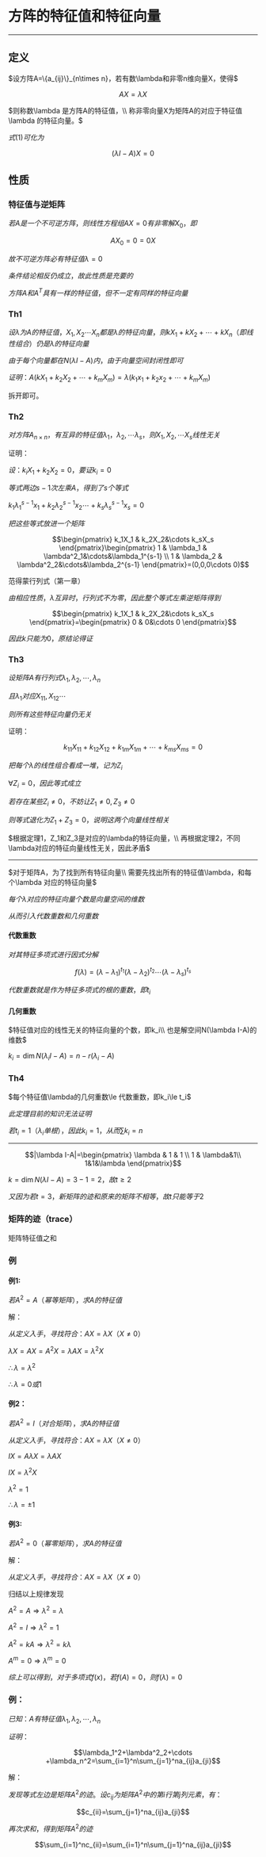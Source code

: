 # 方阵的特征值和特征向量

---

## 定义

$设方阵A=\{a_{ij}\}_{n\times n}，若有数\lambda和非零n维向量X，使得$

$$AX=\lambda X \tag{1}$$

$则称数\lambda 是方阵A的特征值，\\
称非零向量X为矩阵A的对应于特征值\lambda 的特征向量。$

$式(1)可化为$

$$(\lambda I-A)X=0$$

## 性质

### 特征值与逆矩阵

$若A是一个不可逆方阵，则线性方程组AX=0有非零解X_0，即$

$$AX_0=0=0X$$

$故不可逆方阵必有特征值\lambda = 0$

$条件结论相反仍成立，故此性质是充要的$

$方阵A和A^T具有一样的特征值，但不一定有同样的特征向量$

### Th1

$设\lambda 为A的特征值，X_1,X_2\cdots X_n都是\lambda 的特征向量，则kX_1+kX_2+\cdots+kX_n（即线性组合）仍是\lambda 的特征向量$

$由于每个向量都在N(\lambda I-A)内，由于向量空间封闭性即可$

$证明：A(kX_1+k_2X_2+\cdots +k_mX_m)=\lambda (k_1x_1+k_2x_2+\cdots +k_mX_m)$

拆开即可。

### Th2

$对方阵A_{n\times n}，有互异的特征值\lambda_1，\lambda_2,\cdots \lambda_s，则X_1,X_2,\cdots X_s线性无关$

证明：

$设：k_iX_1+k_2X_2=0，要证k_i=0$

$等式两边s-1次左乘A，得到了s个等式$

$k_1\lambda_1^{s-1}x_1+k_2\lambda_2^{s-1}x_2\cdots+k_s\lambda_s^{s-1}x_s=0$

$把这些等式放进一个矩阵$

$$\begin{pmatrix}
k_1X_1 & k_2X_2&\cdots k_sX_s
\end{pmatrix}\begin{pmatrix}
1 & \lambda_1 & \lambda^2_1&\cdots&\lambda_1^{s-1} \\
1 & \lambda_2 & \lambda^2_2&\cdots&\lambda_2^{s-1}
\end{pmatrix}=(0,0,0\cdots 0)$$

范得蒙行列式（第一章）

$由相应性质，\lambda 互异时，行列式不为零，因此整个等式左乘逆矩阵得到$

$$\begin{pmatrix}
k_1X_1 & k_2X_2&\cdots k_sX_s
\end{pmatrix}=\begin{pmatrix}
0 & 0&\cdots 0
\end{pmatrix}$$

$因此k只能为0，原结论得证$

### Th3

$设矩阵A有行列式\lambda_1,\lambda_2,\cdots,\lambda_n$

$且\lambda_1对应X_{11},X_{12}\cdots$

$则所有这些特征向量仍无关$

证明：

$$k_{11}X_{11}+k_{12}X_{12}+k_{1m}X_{1m}+\cdots +k_{ms}X_{ms}= 0$$

$把每个\lambda 的线性组合看成一堆，记为Z_i$

$\forall Z_i=0，因此等式成立$

$若存在某些Z_i\ne 0，不妨让Z_1\ne 0,Z_3\ne 0$

$则等式退化为Z_1+Z_3=0，说明这两个向量线性相关$

$根据定理1，Z_1和Z_3是对应的\lambda的特征向量，\\
再根据定理2，不同\lambda对应的特征向量线性无关，因此矛盾$

---

$对于矩阵A，为了找到所有特征向量\\
需要先找出所有的特征值\lambda，和每个\lambda 对应的特征向量$

$每个\lambda 对应的特征向量个数是向量空间的维数$

$从而引入代数重数和几何重数$

#### 代数重数

$对其特征多项式进行因式分解$

$$f(\lambda)=(\lambda-\lambda_1)^{t_1}(\lambda-\lambda_2)^{t_2}\cdots(\lambda-\lambda_s)^{t_s}$$

$代数重数就是作为特征多项式的根的重数，即t_i$

#### 几何重数

$特征值对应的线性无关的特征向量的个数，即k_i\\
也是解空间N(\lambda I-A)的维数$

$k_i=\dim N(\lambda _iI-A)=n-r(\lambda_i-A)$

### Th4

$每个特征值\lambda的几何重数\le 代数重数，即k_i\le t_i$

$此定理目前的知识无法证明$

$若t_i=1（\lambda_i单根），因此k_i=1，从而\sum k_i=n$

---

$$|\lambda I-A|=\begin{pmatrix}
\lambda & 1 & 1 \\
1 & \lambda&1\\
1&1&\lambda
\end{pmatrix}$$

$k=\dim N(\lambda I-A)=3-1=2，故t\ge 2$

$又因为若t=3，新矩阵的迹和原来的矩阵不相等，故t只能等于2$

### 矩阵的迹（trace）

矩阵特征值之和

### 例

#### 例1:

$若A^2=A（幂等矩阵），求A的特征值$

解：

$从定义入手，寻找符合：AX=\lambda X（X\ne 0）$

$\lambda X =AX=A^2X=\lambda AX=\lambda ^2 X$

$\therefore \lambda = \lambda ^2$

$\therefore \lambda=0 或1$

#### 例2：

$若 A^2=I（对合矩阵），求A的特征值$

$从定义入手，寻找符合：AX=\lambda X（X\ne 0）$

$IX=A\lambda X=\lambda AX$

$IX=\lambda ^2X$

$\lambda ^2 =1$

$\therefore \lambda = \pm 1$

#### 例3:

$若A^2=0（幂零矩阵），求A的特征值$

解：

$从定义入手，寻找符合：AX=\lambda X（X\ne 0）$

归结以上规律发现

$A^2=A\Rightarrow \lambda ^2 =\lambda$

$A ^ 2=I\Rightarrow \lambda ^ 2=1$

$A^2=kA\Rightarrow \lambda ^ 2 = k\lambda$

$A^m=0\Rightarrow \lambda ^m = 0$

$综上可以得到，对于多项式f(x)，若f(A)=0，则f(\lambda)=0$



### 例：

$已知：A有特征值\lambda_1,\lambda_2,\cdots ,\lambda_n$

$证明：$

$$\lambda_1^2+\lambda^2_2+\cdots +\lambda_n^2=\sum_{i=1}^n\sum_{j=1}^na_{ij}a_{ji}$$

解：

$发现等式左边是矩阵A^2的迹。设c_{ij}为矩阵A^2中的第i行第j列元素，有：$

$$c_{ii}=\sum_{j=1}^na_{ij}a_{ji}$$

$再次求和，得到矩阵A^2的迹$

$$\sum_{i=1}^nc_{ii}=\sum_{i=1}^n\sum_{j=1}^na_{ij}a_{ji}$$